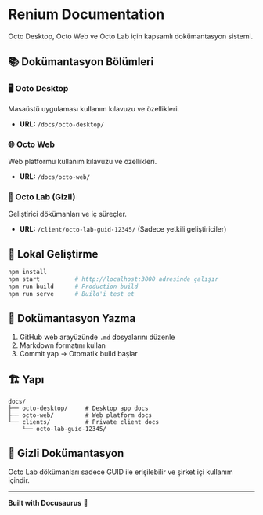 # Renium Documentation

Octo Desktop, Octo Web ve Octo Lab için kapsamlı dokümantasyon sistemi.

## 📚 Dokümantasyon Bölümleri

### 🖥️ Octo Desktop
Masaüstü uygulaması kullanım kılavuzu ve özellikleri.
- **URL:** `/docs/octo-desktop/`

### 🌐 Octo Web  
Web platformu kullanım kılavuzu ve özellikleri.
- **URL:** `/docs/octo-web/`

### 🔬 Octo Lab (Gizli)
Geliştirici dökümanları ve iç süreçler.
- **URL:** `/client/octo-lab-guid-12345/` (Sadece yetkili geliştiriciler)

## 🚀 Lokal Geliştirme

```bash
npm install
npm start          # http://localhost:3000 adresinde çalışır
npm run build      # Production build
npm run serve      # Build'i test et
```

## 📝 Dokümantasyon Yazma

1. GitHub web arayüzünde `.md` dosyalarını düzenle
2. Markdown formatını kullan
3. Commit yap → Otomatik build başlar

## 🏗️ Yapı

```
docs/
├── octo-desktop/     # Desktop app docs
├── octo-web/         # Web platform docs
└── clients/          # Private client docs
    └── octo-lab-guid-12345/
```

## 🔐 Gizli Dokümantasyon

Octo Lab dökümanları sadece GUID ile erişilebilir ve şirket içi kullanım içindir.

---

**Built with Docusaurus** 🦖
